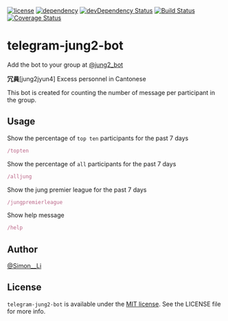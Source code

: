 [![license](https://img.shields.io/badge/license-MIT-blue.svg)](https://img.shields.io/badge/license-MIT-blue.svg)
[![dependency](https://david-dm.org/siutsin/telegram-jung2-bot.svg)](https://david-dm.org/siutsin/telegram-jung2-bot.svg)
[![devDependency Status](https://david-dm.org/siutsin/telegram-jung2-bot/dev-status.svg)](https://david-dm.org/siutsin/telegram-jung2-bot#info=devDependencies)
[![Build Status](https://travis-ci.org/siutsin/telegram-jung2-bot.svg?branch=master)](https://travis-ci.org/siutsin/telegram-jung2-bot)
[![Coverage Status](https://coveralls.io/repos/github/siutsin/telegram-jung2-bot/badge.svg)](https://coveralls.io/github/siutsin/telegram-jung2-bot)

# telegram-jung2-bot

Add the bot to your group at [@jung2_bot](https://telegram.me/jung2_bot)

<b>冗員</b>[jung2jyun4] Excess personnel in Cantonese

This bot is created for counting the number of message per participant in the group.

## Usage

Show the percentage of `top ten` participants for the past 7 days
```javascript
/topten
```

Show the percentage of `all` participants for the past 7 days
```javascript
/alljung
```

Show the jung premier league for the past 7 days
```javascript
/jungpremierleague
```

Show help message
```javascript
/help
```

## Author

[@Simon__Li](https://twitter.com/Simon__LI)

## License

`telegram-jung2-bot` is available under the [MIT license](http://siutsin.mit-license.org). See the LICENSE file for more info.
